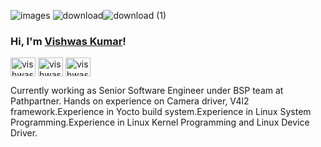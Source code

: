 ![images](https://user-images.githubusercontent.com/103307316/209719583-9fe77470-568f-4f76-89cc-5823ec1d308c.jpeg) ![download](https://user-images.githubusercontent.com/103307316/209719602-5d90415c-d81d-49bb-86e3-1c65a7e68102.jpeg)![download (1)](https://user-images.githubusercontent.com/103307316/209719629-8e2eb691-d51f-47b0-b538-6fcdcca37d12.jpeg)



### Hi, I'm <a href="https://www.linkedin.com/in/vishwas-kumar-1a2b7467/" target="_blank">Vishwas Kumar</a>!

<p align="left">
<a href="https://www.linkedin.com/in/vishwas-kumar-1a2b7467/" target="blank"><img align="center" src="https://raw.githubusercontent.com/rahuldkjain/github-profile-readme-generator/master/src/images/icons/Social/linked-in-alt.svg" alt="vishwaskumar" height="30" width="40" /></a>
<a href="https://leetcode.com/vishwaskumar000/" target="blank"><img align="center" src="https://raw.githubusercontent.com/rahuldkjain/github-profile-readme-generator/master/src/images/icons/Social/leet-code.svg" alt="vishwaskumar" height="30" width="40" /></a>
<a href="https://www.hackerrank.com/vishwaskumar000" target="blank"><img align="center" src="https://raw.githubusercontent.com/rahuldkjain/github-profile-readme-generator/master/src/images/icons/Social/hackerrank.svg" alt="vishwaskumar" height="30" width="40" /></a>
</p>

Currently working as Senior Software Engineer under BSP team at Pathpartner. Hands on experience on Camera driver, V4l2 framework.Experience in Yocto build system.Experience in Linux System Programming.Experience in Linux Kernel Programming and Linux Device Driver.
